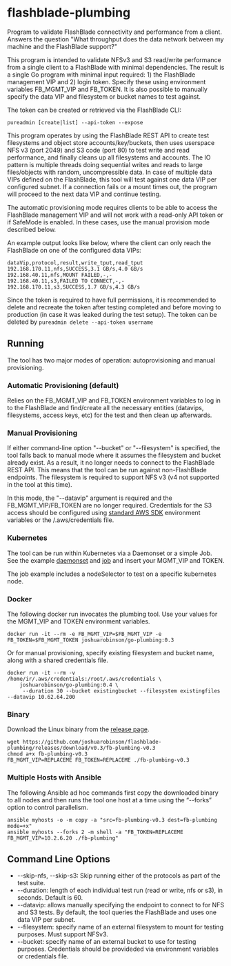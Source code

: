 # flashblade-plumbing

Program to validate FlashBlade connectivity and performance from a client. Answers the question "What throughput does the data network between my machine and the FlashBlade support?"

This program is intended to validate NFSv3 and S3 read/write performance from a single client to a FlashBlade with minimal dependencies. The result is a single Go program with minimal input required: 1) the FlashBlade management VIP and 2) login token. Specify these using environment variables FB_MGMT_VIP and FB_TOKEN. It is also possible to manually specify the data VIP and filesystem or bucket names to test against.

The token can be created or retrieved via the FlashBlade CLI:

```pureadmin [create|list] --api-token --expose```

This program operates by using the FlashBlade REST API to create test filesystems and object store accounts/key/buckets, then uses userspace NFS v3 (port 2049) and S3 code (port 80) to test write and read performance, and finally cleans up all filesystems and accounts. The IO pattern is multiple threads doing sequential writes and reads to large files/objects with random, uncompressible data. In case of multiple data VIPs defined on the FlashBlade, this tool will test against one data VIP per configured subnet. If a connection fails or a mount times out, the program will proceed to the next data VIP and continue testing.

The automatic provisioning mode requires clients to be able to access the FlashBlade management VIP and will not work with a read-only API token or if SafeMode is enabled. In these cases, use the manual provision mode described below.

An example output looks like below, where the client can only reach the FlashBlade on one of the configured data VIPs:
```
dataVip,protocol,result,write_tput,read_tput
192.168.170.11,nfs,SUCCESS,3.1 GB/s,4.0 GB/s
192.168.40.11,nfs,MOUNT FAILED,-,-
192.168.40.11,s3,FAILED TO CONNECT,-,-
192.168.170.11,s3,SUCCESS,1.7 GB/s,4.3 GB/s
```

Since the token is required to have full permissions, it is recommended to delete and recreate the token after testing completed and before moving to production (in case it was leaked during the test setup). The token can be deleted by 
```pureadmin delete --api-token username```

## Running

The tool has two major modes of operation: autoprovisioning and manual provisioning.

### Automatic Provisioning (default)

Relies on the FB_MGMT_VIP and FB_TOKEN environment variables to log in to the FlashBlade and find/create all the necessary entities (datavips, filesystems, access keys, etc) for the test and then clean up afterwards.

### Manual Provisioning

If either command-line option "--bucket" or "--filesystem" is specified, the tool falls back to manual mode where it assumes the filesystem and bucket already exist. As a result, it no longer needs to connect to the FlashBlade REST API. This means that the tool can be run against non-FlashBlade endpoints. The filesystem is required to support NFS v3 (v4 not supported in the tool at this time).

In this mode, the "--datavip" argument is required and the FB_MGMT_VIP/FB_TOKEN are no longer required. Credentials for the S3 access should be configured using [standard AWS SDK](https://docs.aws.amazon.com/sdk-for-go/v1/developer-guide/configuring-sdk.html#specifying-credentials) environment variables or the /.aws/credentials file.

### Kubernetes

The tool can be run within Kubernetes via a Daemonset or a simple Job.  See the example [daemonset](k8s-daemonset.yaml) and [job](k8s-runner.yaml) and insert your MGMT_VIP and TOKEN.

The job example includes a nodeSelector to test on a specific kubernetes node.

### Docker

The following docker run invocates the plumbing tool. Use your values for the MGMT_VIP and TOKEN environment variables.

```docker run -it --rm -e FB_MGMT_VIP=$FB_MGMT_VIP -e FB_TOKEN=$FB_MGMT_TOKEN joshuarobinson/go-plumbing:0.3```

Or for manual provisioning, specify existing filesystem and bucket name, along with a shared credentials file.

```
docker run -it --rm -v /home/ir/.aws/credentials:/root/.aws/credentials \
    joshuarobinson/go-plumbing:0.4 \
     --duration 30 --bucket existingbucket --filesystem existingfiles --datavip 10.62.64.200
```

### Binary

Download the Linux binary from the [release page](https://github.com/joshuarobinson/flashblade-plumbing/releases/tag/v0.3).

```
wget https://github.com/joshuarobinson/flashblade-plumbing/releases/download/v0.3/fb-plumbing-v0.3
chmod a+x fb-plumbing-v0.3
FB_MGMT_VIP=REPLACEME FB_TOKEN=REPLACEME ./fb-plumbing-v0.3
```

### Multiple Hosts with Ansible

The following Ansible ad hoc commands first copy the downloaded binary to all nodes and then runs the tool one host at a time using the “--forks” option to control parallelism.

```
ansible myhosts -o -m copy -a "src=fb-plumbing-v0.3 dest=fb-plumbing mode=+x"
ansible myhosts --forks 2 -m shell -a "FB_TOKEN=REPLACEME FB_MGMT_VIP=10.2.6.20 ./fb-plumbing"
```

## Command Line Options

- --skip-nfs, --skip-s3: Skip running either of the protocols as part of the test suite.
- --duration: length of each individual test run (read or write, nfs or s3), in seconds. Default is 60.
- --datavip: allows manually specifying the endpoint to connect to for NFS and S3 tests. By default, the tool queries the FlashBlade and uses one data VIP per subnet.
- --filesystem: specify name of an external filesystem to mount for testing purposes. Must support NFSv3.
- --bucket: specify name of an external bucket to use for testing purposes. Credentials should be provideded via environment variables or credentials file.
